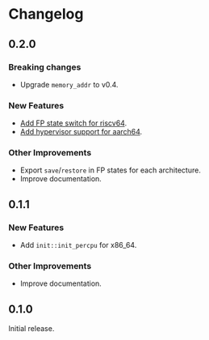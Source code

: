 # Changelog

## 0.2.0

### Breaking changes

* Upgrade `memory_addr` to v0.4.

### New Features

* [Add FP state switch for riscv64](https://github.com/arceos-org/axcpu/pull/2).
* [Add hypervisor support for aarch64](https://github.com/arceos-org/axcpu/pull/10).

### Other Improvements

* Export `save`/`restore` in FP states for each architecture.
* Improve documentation.

## 0.1.1

### New Features

* Add `init::init_percpu` for x86_64.

### Other Improvements

* Improve documentation.

## 0.1.0

Initial release.
